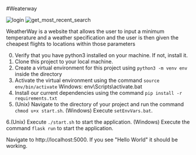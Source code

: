 #Weaterway

![login](https://user-images.githubusercontent.com/46355198/205171861-b1e36171-a740-4fed-9a3d-b71f99ff49f3.PNG)
![get_most_recent_search](https://user-images.githubusercontent.com/46355198/205171876-c42f0aae-6945-4c95-93c4-257ef6e5b7dd.PNG)


WeatherWay is a website that allows the user to input a minimum temperature and a weather specification and the user is then given the cheapest flights to locations within those parameters




0. Verify that you have python3 installed on your machine. If not, install it.
1. Clone this project to your local machine.
2. Create a virtual environment for this project using `python3 -m venv env` inside the directory
3. Activate the virtual environment using the command `source env/bin/activate` Windows: env\Scripts\activate.bat
4. Install our current dependencies using the command `pip install -r requirements.txt`
5. (Unix) Navigate to the directory of your project and run the command `chmod u+x start.sh`. 
   (Windows) Execute `setEnvVars.bat`. 

6.(Unix) Execute `./start.sh` to start the application. 
   (Windows) Execute the command `flask run` to start the application. 

Navigate to http://localhost:5000. If you see "Hello World" it should be working.
